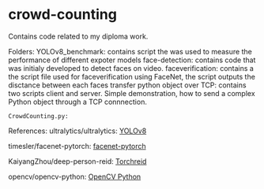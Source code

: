 # crowd-counting
Contains code related to my diploma work.

Folders:
  YOLOv8_benchmark: contains script the was used to measure the performance of different expoter models
  face-detection: contains code that was initialy developed to detect faces on video.
  faceverification: contains a the script file used for faceverification using FaceNet, the script outputs the disctance between each faces
  transfer python object over TCP: contains two scripts client and server. Simple demonstration, how to send a complex Python object through a TCP connnection.

    CrowdCounting.py:

References:
ultralytics/ultralytics: [YOLOv8](https://github.com/ultralytics/ultralytics)

timesler/facenet-pytorch: [facenet-pytorch](https://github.com/timesler/facenet-pytorch)

KaiyangZhou/deep-person-reid: [Torchreid](https://github.com/KaiyangZhou/deep-person-reid)

opencv/opencv-python: [OpenCV Python](https://github.com/opencv/opencv-python)





